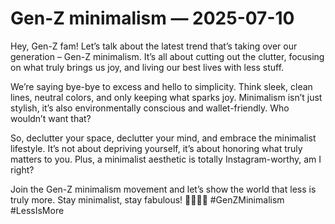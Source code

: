 # Gen-Z minimalism — 2025-07-10

Hey, Gen-Z fam! Let’s talk about the latest trend that’s taking over our generation – Gen-Z minimalism. It’s all about cutting out the clutter, focusing on what truly brings us joy, and living our best lives with less stuff. 

We’re saying bye-bye to excess and hello to simplicity. Think sleek, clean lines, neutral colors, and only keeping what sparks joy. Minimalism isn’t just stylish, it’s also environmentally conscious and wallet-friendly. Who wouldn’t want that?

So, declutter your space, declutter your mind, and embrace the minimalist lifestyle. It’s not about depriving yourself, it’s about honoring what truly matters to you. Plus, a minimalist aesthetic is totally Instagram-worthy, am I right?

Join the Gen-Z minimalism movement and let’s show the world that less is truly more. Stay minimalist, stay fabulous! 💁🏽‍♀️✨ #GenZMinimalism #LessIsMore